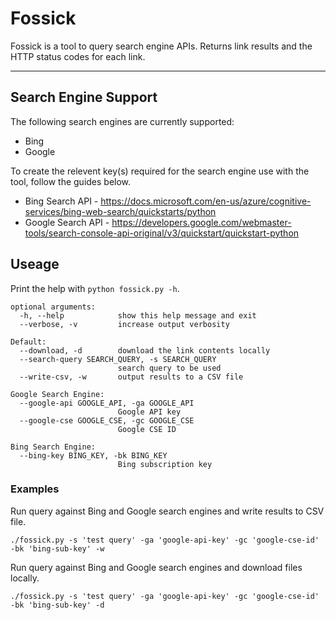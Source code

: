 # Fossick

Fossick is a tool to query search engine APIs. Returns link results and the HTTP status codes for each link.

---

## Search Engine Support

The following search engines are currently supported:

* Bing
* Google

To create the relevent key(s) required for the search engine use with the tool, follow the guides below.

* Bing Search API - https://docs.microsoft.com/en-us/azure/cognitive-services/bing-web-search/quickstarts/python
* Google Search API - https://developers.google.com/webmaster-tools/search-console-api-original/v3/quickstart/quickstart-python

## Useage

Print the help with `python fossick.py -h`.

```
optional arguments:
  -h, --help            show this help message and exit
  --verbose, -v         increase output verbosity

Default:
  --download, -d        download the link contents locally
  --search-query SEARCH_QUERY, -s SEARCH_QUERY
                        search query to be used
  --write-csv, -w       output results to a CSV file

Google Search Engine:
  --google-api GOOGLE_API, -ga GOOGLE_API
                        Google API key
  --google-cse GOOGLE_CSE, -gc GOOGLE_CSE
                        Google CSE ID

Bing Search Engine:
  --bing-key BING_KEY, -bk BING_KEY
                        Bing subscription key
```

### Examples

Run query against Bing and Google search engines and write results to CSV file.

`./fossick.py -s 'test query' -ga 'google-api-key' -gc 'google-cse-id' -bk 'bing-sub-key' -w`

Run query against Bing and Google search engines and download files locally.

`./fossick.py -s 'test query' -ga 'google-api-key' -gc 'google-cse-id' -bk 'bing-sub-key' -d`



